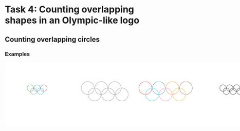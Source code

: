 # Task 4: Counting overlapping shapes in an Olympic-like logo


## Counting overlapping circles

### Examples

<div style="display: flex; flex-direction: row;">
<img src="images/3c9e2635-81a4-4108-ad48-8ff850aabcd8.png" alt="Alt text" width="200"/>
<img src="images/5d6a303b-27ab-4e31-a73e-286ffc988685.png" alt="Alt text" width="200"/>
<img src="images/449d26c2-0117-456a-b088-d2f4acf53f36.png" alt="Alt text" width="200"/>
<img src="images/6924ee6c-59f6-4291-8142-64bf39e62238.png" alt="Alt text" width="200"/>
</div>
